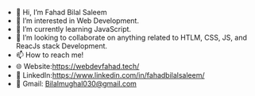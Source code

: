 - 👋 Hi, I’m Fahad Bilal Saleem
- 👀 I’m interested in Web Development.
- 🌱 I’m currently learning JavaScript.
- 💞️ I’m looking to collaborate on anything related to HTLM, CSS, JS, and ReacJs stack Development.
- 📫 How to reach me! 
- 🌐 Website:https://webdevfahad.tech/ 
- 🔗 LinkedIn:https://www.linkedin.com/in/fahadbilalsaleem/
- 📧 Gmail: Bilalmughal030@gmail.com 


<!---
bilalmughal1/bilalmughal1 is a ✨ special ✨ repository because its `README.md` (this file) appears on your GitHub profile.
You can click the Preview link to take a look at your changes.
--->
